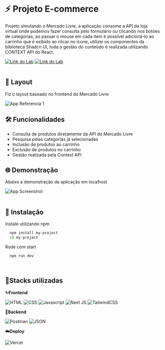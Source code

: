 # ⚡️ Projeto E-commerce

Projeto simulando o Mercado Livre, a aplicação consome a API da loja virtual onde podemos fazer consulta pelo formulário ou clicando nos botões de categorias, ao passar o mouse em cada item é possível adicioná-lo ao carrinho que é exibido ao clicar no ícone, utilizei os componentes da biblioteca Shadcn UI, toda a gestão do conteúdo é realizada utilizando CONTEXT API do React.

[![Link do Lab](https://img.shields.io/badge/▶-000?style=for-the-badge&logo=movie&logoColor=E94D5F)](https://ecommerce-gamma-jade.vercel.app/)
[![Link do Lab](https://img.shields.io/badge/Acesse%20o%20Projeto%20na%20Web-F4181C?style=for-the-badge)](https://ecommerce-gamma-jade.vercel.app/)
<br/><br/>

## 🎯 Layout

Fiz o layout baseado no frontend do Mercado Livre

![App Referencia 1](https://raw.githubusercontent.com/fabianosantos79/projeto-app-tempo/main/public/referencia.png)
<br/>

## 🛠 Funcionalidades

- Consulta de produtos diretamente da API do Mercado Livre
- Pesquisa pelas categorias já selecionadas
- Inclusão de produtos ao carrinho
- Exclusão de produtos no carrinho
- Gestão realizada pela Context API

## 🌐 Demonstração

Abaixo a demonstração da aplicação em localhost

![App Screenshot](https://raw.githubusercontent.com/fabianosantos79/ecommerce/main/public/ecommerce.gif)
<br/><br/>

## 🚀 Instalação

Instale utilizando npm

```bash
  npm install my-project
  cd my-project
```

Rode com start

```bash
  npm run dev
```

<br/>

## 🔗Stacks utilizadas

**✨Frontend**

![HTML](https://img.shields.io/badge/HTML5-E34F26?style=for-the-badge&logo=html5&logoColor=white) ![CSS](https://img.shields.io/badge/CSS3-1572B6?style=for-the-badge&logo=css3&logoColor=white) ![Javascript](https://img.shields.io/badge/JavaScript-323330?style=for-the-badge&logo=javascript&logoColor=F7DF1E) ![Next JS](https://img.shields.io/badge/Next-black?style=for-the-badge&logo=next.js&logoColor=white) ![TailwindCSS](https://img.shields.io/badge/tailwindcss-%2338B2AC.svg?style=for-the-badge&logo=tailwind-css&logoColor=white)
<br/>

**🔨Backend**

![Postman](https://img.shields.io/badge/Postman-FF6C37?style=for-the-badge&logo=Postman&logoColor=white) ![JSON](https://img.shields.io/badge/json-5E5C5C?style=for-the-badge&logo=json&logoColor=white)
<br/>

**☁️Deploy**

![Vercel](https://img.shields.io/badge/vercel-%23000000.svg?style=for-the-badge&logo=vercel&logoColor=white)


